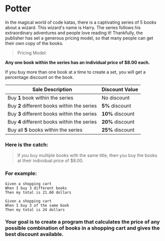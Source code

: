 # Potter
In the magical world of code katas, there is a captivating series of 5 books about a wizard. This wizard's name is Harry. The series follows his extraordinary adventures and people love reading it! Thankfully, the publisher has set a generous pricing model, so that many people can get their own copy of the books.

> Pricing Model:

**Any one book within the series has an individual price of $8.00 each.**

If you buy more than one book at a time to create a set, you will get a percentage discount on the book.

| Sale Description | Discount Value |
| ---------------- | ----- |
| Buy **1** book within the series  | No discount |
| Buy **2** different books within the series | **5%** discount |
| Buy **3** different books within the series  | **10%** discount |
| Buy **4** different books within the series  | **20%** discount |
| Buy all **5** books within the series  | **25%** discount |

### Here is the catch:
> If you buy multiple books with the same title, then you buy the books at their individual price of $8.00.

### For example:

```
Given a shopping cart
When I buy 3 different books
Then my total is 21.60 dollars

```

```
Given a shopping cart
When I buy 3 of the same book 
Then my total is 24 dollars

```

### **Your goal is to create a program that calculates the price of any possible combination of books in a shopping cart and gives the best discount available.** 



